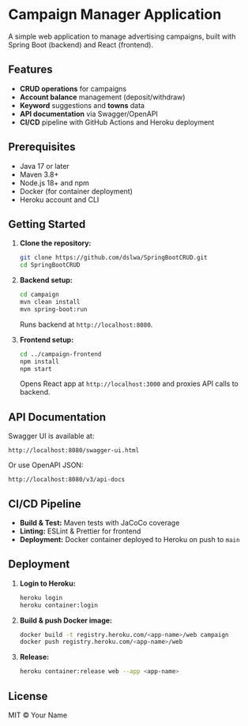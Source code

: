 # Campaign Manager Application

A simple web application to manage advertising campaigns, built with Spring Boot (backend) and React (frontend).

## Features

* **CRUD operations** for campaigns
* **Account balance** management (deposit/withdraw)
* **Keyword** suggestions and **towns** data
* **API documentation** via Swagger/OpenAPI
* **CI/CD** pipeline with GitHub Actions and Heroku deployment

## Prerequisites

* Java 17 or later
* Maven 3.8+
* Node.js 18+ and npm
* Docker (for container deployment)
* Heroku account and CLI

## Getting Started

1. **Clone the repository:**

   ```bash
   git clone https://github.com/dslwa/SpringBootCRUD.git
   cd SpringBootCRUD
   ```

2. **Backend setup:**

   ```bash
   cd campaign
   mvn clean install
   mvn spring-boot:run
   ```

   Runs backend at `http://localhost:8080`.

3. **Frontend setup:**

   ```bash
   cd ../campaign-frontend
   npm install
   npm start
   ```

   Opens React app at `http://localhost:3000` and proxies API calls to backend.

## API Documentation

Swagger UI is available at:

```
http://localhost:8080/swagger-ui.html
```

Or use OpenAPI JSON:

```
http://localhost:8080/v3/api-docs
```

## CI/CD Pipeline

* **Build & Test:** Maven tests with JaCoCo coverage
* **Linting:** ESLint & Prettier for frontend
* **Deployment:** Docker container deployed to Heroku on push to `main`

## Deployment

1. **Login to Heroku:**

   ```bash
   heroku login
   heroku container:login
   ```
2. **Build & push Docker image:**

   ```bash
   docker build -t registry.heroku.com/<app-name>/web campaign
   docker push registry.heroku.com/<app-name>/web
   ```
3. **Release:**

   ```bash
   heroku container:release web --app <app-name>
   ```

## License

MIT © Your Name
